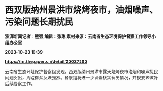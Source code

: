 # 西双版纳州景洪市烧烤夜市，油烟噪声、污染问题长期扰民
**澎湃新闻记者：熊强 编辑：张琳 素材来源：云南省生态环境保护督察工作领导小组办公室**

**2023-10-23 10:39**

**https://m.thepaper.cn/detail/25027265**

云南省生态环境保护督察组发现，西双版纳州景洪市露天烧烤夜市油烟和噪声扰民问题突出，周边群众反映强烈。督察组将进一步调查核实有关情况，并按要求做好后续督察工作。